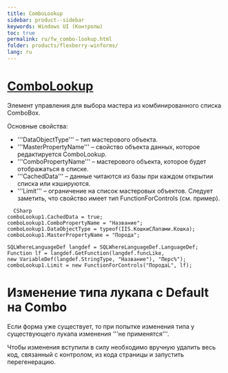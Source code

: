 ```yaml
---
title: ComboLookup
sidebar: product--sidebar
keywords: Windows UI (Контролы)
toc: true
permalink: ru/fw_combo-lookup.html
folder: products/flexberry-winforms/
lang: ru
---
```


# [ComboLookup](http://storm:20013/class_i_c_s_soft_1_1_s_t_o_r_m_n_e_t_1_1_windows_1_1_forms_1_1_combo_lookup.html)
Элемент управления для выбора мастера из комбинированного списка ComboBox.

Основные свойства:
* '''DataObjectType''' – тип мастерового объекта.
* '''MasterPropertyName''' – свойство объекта данных, которое редактируется ComboLookup.
* '''ComboPropertyName''' – мастерового объекта, которое будет отображаться в списке.
* '''CachedData''' – данные читаются из базы при каждом открытии списка или кэшируются.
* '''Limit''' – ограничение на список мастеровых объектов. Следует заметить, что свойство имеет тип FunctionForControls (см. пример).

```
  CSharp
comboLookup1.CachedData = true;
comboLookup1.ComboPropertyName = "Название";
comboLookup1.DataObjectType = typeof(IIS.КошкиСЛапами.Кошка);
comboLookup1.MasterPropertyName = "Порода";

SQLWhereLanguageDef langdef = SQLWhereLanguageDef.LanguageDef;  
Function lf = langdef.GetFunction(langdef.funcLike,   
new VariableDef(langdef.StringType, "Название"), "Перс%");
comboLookup1.Limit = new FunctionForControls("ПородаL", lf);
```

# Изменение типа лукапа с Default на Combo
Если форма уже существует, то при попытке изменения типа у существующего лукапа изменения '''не применятся'''. 

Чтобы изменения вступили в силу необходимо вручную удалить весь код, связанный с контролом, из кода страницы и запустить перегенерацию.
